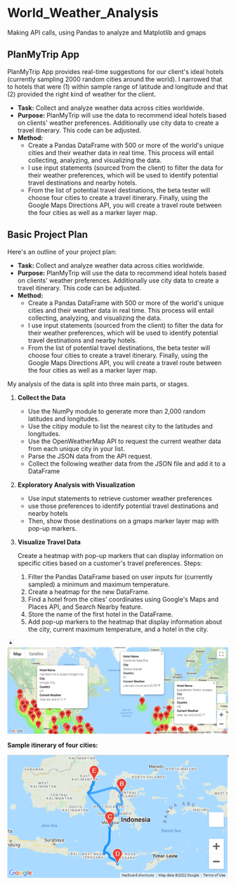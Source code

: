 # World_Weather_Analysis
Making API calls, using Pandas to analyze and Matplotlib and gmaps

## PlanMyTrip App

PlanMyTrip App provides real-time suggestions for our client's ideal hotels (currently sampling 2000 random cities around the world). I narrowed that to hotels that were (1) within sample range of latitude and longitude and that (2) provided the right kind of weather for the client.

- **Task:** Collect and analyze weather data across cities worldwide.
- **Purpose:** PlanMyTrip will use the data to recommend ideal hotels based on clients' weather preferences. Additionally use city data to create a travel itinerary. This code can be adjusted.
- **Method:** 
  - Create a Pandas DataFrame with 500 or more of the world's unique cities and their weather data in real time. This process will entail collecting, analyzing, and visualizing the data. 
  - I use input statements (sourced from the client) to filter the data for their weather preferences, which will be used to identify potential travel destinations and nearby hotels. 
  - From the list of potential travel destinations, the beta tester will choose four cities to create a travel itinerary. Finally, using the Google Maps Directions API, you will create a travel route between the four cities as well as a marker layer map.



## Basic Project Plan

Here's an outline of your project plan:

- **Task:** Collect and analyze weather data across cities worldwide.
- **Purpose:** PlanMyTrip will use the data to recommend ideal hotels based on clients' weather preferences. Additionally use city data to create a travel itinerary. This code can be adjusted.
- **Method:** 
  - Create a Pandas DataFrame with 500 or more of the world's unique cities and their weather data in real time. This process will entail collecting, analyzing, and visualizing the data. 
  - I use input statements (sourced from the client) to filter the data for their weather preferences, which will be used to identify potential travel destinations and nearby hotels. 
  - From the list of potential travel destinations, the beta tester will choose four cities to create a travel itinerary. Finally, using the Google Maps Directions API, you will create a travel route between the four cities as well as a marker layer map.

My analysis of the data is split into three main parts, or stages.

1. **Collect the Data**

   - Use the NumPy module to generate more than 2,000 random latitudes and longitudes.
   - Use the citipy module to list the nearest city to the latitudes and longitudes.
   - Use the OpenWeatherMap API to request the current weather data from each unique city in your list.
   - Parse the JSON data from the API request.
   - Collect the following weather data from the JSON file and add it to a DataFrame

2. **Exploratory Analysis with Visualization**

   - Use input statements to retrieve customer weather preferences
   - use those preferences to identify potential travel destinations and nearby hotels
   - Then, show those destinations on a gmaps marker layer map with pop-up markers.

3. **Visualize Travel Data**

   Create a heatmap with pop-up markers that can display information on specific cities based on a customer's travel preferences. Steps:

   1. Filter the Pandas DataFrame based on user inputs for (currently sampled) a minimum and maximum temperature.
   2. Create a heatmap for the new DataFrame.
   3. Find a hotel from the cities' coordinates using Google's Maps and Places API, and Search Nearby feature.
   4. Store the name of the first hotel in the DataFrame.
   5. Add pop-up markers to the heatmap that display information about the city, current maximum temperature, and a hotel in the city.

![WeatherPy_vacation_map](./Vacation_Search/WeatherPy_vacation_map.png)



**Sample itinerary of four cities:**

 ![WeatherPy_travel_map](./Vacation_Itinerary/WeatherPy_travel_map.png)
